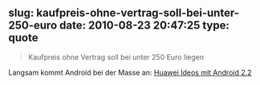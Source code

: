 slug: kaufpreis-ohne-vertrag-soll-bei-unter-250-euro
date: 2010-08-23 20:47:25
type: quote
---

> Kaufpreis ohne Vertrag soll bei unter 250 Euro liegen

Langsam kommt Android bei der Masse an: [Huawei Ideos mit Android 2.2](http://www.teltarif.de/huawei-ideos-android-smartphone/news/39830.html)
